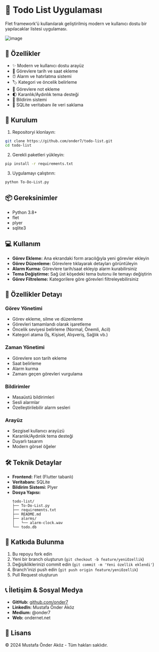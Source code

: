 # 📝 Todo List Uygulaması

Flet framework'ü kullanılarak geliştirilmiş modern ve kullanıcı dostu bir yapılacaklar listesi uygulaması.

![image](https://github.com/user-attachments/assets/c96c2b0e-c7b4-4fed-b215-9ff3e5f63b64)


## 🌟 Özellikler

- ✨ Modern ve kullanıcı dostu arayüz
- 📅 Görevlere tarih ve saat ekleme
- ⏰ Alarm ve hatırlatma sistemi
- 🏷️ Kategori ve öncelik belirleme
- 📝 Görevlere not ekleme
- 🌓 Karanlık/Aydınlık tema desteği
- 🔔 Bildirim sistemi
- 💾 SQLite veritabanı ile veri saklama

## 🚀 Kurulum

1. Repositoryi klonlayın:
```bash
git clone https://github.com/onder7/todo-list.git
cd todo-list
```

2. Gerekli paketleri yükleyin:
```bash
pip install -r requirements.txt
```

3. Uygulamayı çalıştırın:
```bash
python To-Do-List.py
```

## 📦 Gereksinimler

- Python 3.8+
- flet
- plyer
- sqlite3

## 💻 Kullanım

- **Görev Ekleme:** Ana ekrandaki form aracılığıyla yeni görevler ekleyin
- **Görev Düzenleme:** Görevlere tıklayarak detayları görüntüleyin
- **Alarm Kurma:** Görevlere tarih/saat ekleyip alarm kurabilirsiniz
- **Tema Değiştirme:** Sağ üst köşedeki tema butonu ile temayı değiştirin
- **Görev Filtreleme:** Kategorilere göre görevleri filtreleyebilirsiniz

## 🎯 Özellikler Detayı

### Görev Yönetimi
- Görev ekleme, silme ve düzenleme
- Görevleri tamamlandı olarak işaretleme
- Öncelik seviyesi belirleme (Normal, Önemli, Acil)
- Kategori atama (İş, Kişisel, Alışveriş, Sağlık vb.)

### Zaman Yönetimi
- Görevlere son tarih ekleme
- Saat belirleme
- Alarm kurma
- Zamanı geçen görevleri vurgulama

### Bildirimler
- Masaüstü bildirimleri
- Sesli alarmlar
- Özelleştirilebilir alarm sesleri

### Arayüz
- Sezgisel kullanıcı arayüzü
- Karanlık/Aydınlık tema desteği
- Duyarlı tasarım
- Modern görsel öğeler

## 🛠️ Teknik Detaylar

- **Frontend:** Flet (Flutter tabanlı)
- **Veritabanı:** SQLite
- **Bildirim Sistemi:** Plyer
- **Dosya Yapısı:**
  ```
  todo-list/
  ├── To-Do-List.py
  ├── requirements.txt
  ├── README.md
  ├── alarms/
  │   └── alarm-clock.wav
  └── todo.db
  ```

## 🤝 Katkıda Bulunma

1. Bu repoyu fork edin
2. Yeni bir branch oluşturun (`git checkout -b feature/yeniOzellik`)
3. Değişikliklerinizi commit edin (`git commit -m 'Yeni özellik eklendi'`)
4. Branch'inizi push edin (`git push origin feature/yeniOzellik`)
5. Pull Request oluşturun

## 📞 İletişim & Sosyal Medya

* **GitHub:** [github.com/onder7](https://github.com/onder7)
* **LinkedIn:** Mustafa Önder Aköz
* **Medium:** @onder7
* **Web:** ondernet.net

## 📜 Lisans

© 2024 Mustafa Önder Aköz - Tüm hakları saklıdır.
